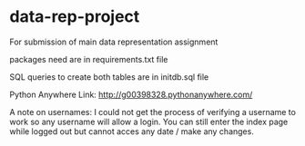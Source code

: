 # data-rep-project
For submission of main data representation assignment

packages need are in requirements.txt file

SQL queries to create both tables are in initdb.sql file

Python Anywhere Link: http://g00398328.pythonanywhere.com/

A note on usernames:
I could not get the process of verifying a username to work so any username will allow a login.
You can still enter the index page while logged out but cannot acces any date / make any changes.

